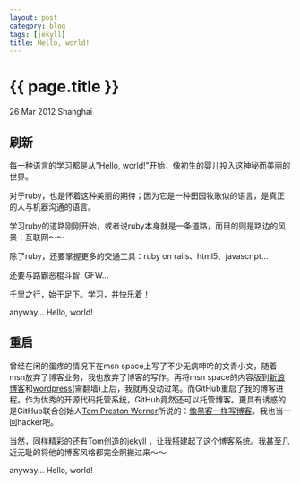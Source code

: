 ```yaml
---
layout: post
category: blog
tags: [jekyll]
title: Hello, world!
---
```


{{ page.title }}
================

<p class="meta">26 Mar 2012 Shanghai </p>


刷新
----
每一种语言的学习都是从"Hello, world!"开始，像初生的婴儿投入这神秘而美丽的世界。

对于ruby，也是怀着这种美丽的期待；因为它是一种田园牧歌似的语言，是真正的人与机器沟通的语言。

学习ruby的道路刚刚开始，或者说ruby本身就是一条道路，而目的则是路边的风景：互联网～～

除了ruby，还要掌握更多的交通工具：ruby on rails、html5、javascript...

还要与路霸恶棍斗智: GFW...

千里之行，始于足下。学习，并快乐着！

anyway... Hello, world!


重启
----
曾经在闲的蛋疼的情况下在msn space上写了不少无病呻吟的文青小文，随着msn放弃了博客业务，我也放弃了博客的写作。再将msn space的内容版到[新浪博客](http://blog.sina.com.cn/hutusi/)和[wordpress](http://hutusi.wordpress.com/)(需翻墙)上后，我就再没动过笔。而GitHub重启了我的博客进程。作为优秀的开源代码托管系统，GitHub竟然还可以托管博客。更具有诱惑的是GitHub联合创始人[Tom Preston Werner](http://tom.preston-werner.com/)所说的：[像黑客一样写博客](http://hutusi.com/2012/03/29/blogging-like-a-hacker.html)。我也当一回hacker吧。

当然，同样精彩的还有Tom创造的[jekyll](https://github.com/mojombo/jekyll) ，让我搭建起了这个博客系统。我甚至几近无耻的将他的博客风格都完全照搬过来～～

anyway... Hello, world!
